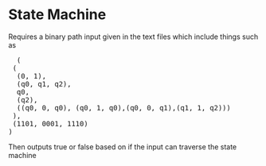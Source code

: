 <h1>State Machine</h1>
<p> Requires a binary path input given in the text files which include things such as</p>
<pre>
  (
 (
  (0, 1),
  (q0, q1, q2),
  q0,
  (q2),
  ((q0, 0, q0), (q0, 1, q0),(q0, 0, q1),(q1, 1, q2)))
 ), 
 (1101, 0001, 1110)
)
</pre>

<p>Then outputs true or false based on if the input can traverse the state machine </p>
